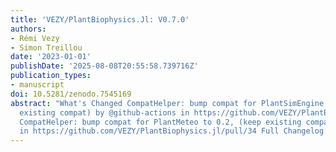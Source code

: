```yaml
---
title: 'VEZY/PlantBiophysics.Jl: V0.7.0'
authors:
- Rémi Vezy
- Simon Treillou
date: '2023-01-01'
publishDate: '2025-08-08T20:55:58.739716Z'
publication_types:
- manuscript
doi: 10.5281/zenodo.7545169
abstract: "What's Changed CompatHelper: bump compat for PlantSimEngine to 0.2, (keep
  existing compat) by @github-actions in https://github.com/VEZY/PlantBiophysics.jl/pull/33
  CompatHelper: bump compat for PlantMeteo to 0.2, (keep existing compat) by @github-actions
  in https://github.com/VEZY/PlantBiophysics.jl/pull/34 Full Changelog: https://github.com/VEZY/PlantBiophysics.jl/compare/v0.6.0...v0.7.0"
---
```

